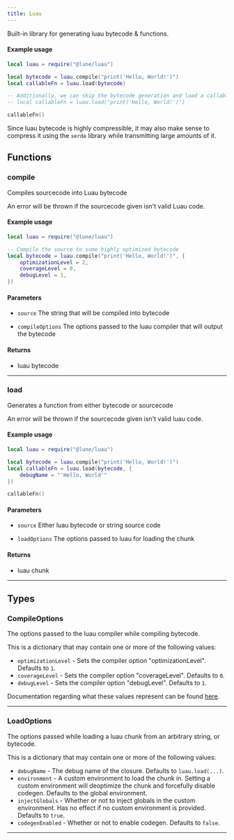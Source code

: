 ```yaml
---
title: Luau
---
```


Built-in library for generating luau bytecode & functions.

#### Example usage

```lua
local luau = require("@lune/luau")

local bytecode = luau.compile("print('Hello, World!')")
local callableFn = luau.load(bytecode)

-- Additionally, we can skip the bytecode generation and load a callable function directly from the code itself.
-- local callableFn = luau.load("print('Hello, World!')")

callableFn()
```

Since luau bytecode is highly compressible, it may also make sense to compress it using the `serde` library
while transmitting large amounts of it.

## Functions

### compile

Compiles sourcecode into Luau bytecode

An error will be thrown if the sourcecode given isn't valid Luau code.

#### Example usage

```lua
local luau = require("@lune/luau")

-- Compile the source to some highly optimized bytecode
local bytecode = luau.compile("print('Hello, World!')", {
	optimizationLevel = 2,
	coverageLevel = 0,
	debugLevel = 1,
})
```

#### Parameters

- `source` The string that will be compiled into bytecode

- `compileOptions` The options passed to the luau compiler that will output the bytecode

#### Returns

- luau bytecode

---

### load

Generates a function from either bytecode or sourcecode

An error will be thrown if the sourcecode given isn't valid luau code.

#### Example usage

```lua
local luau = require("@lune/luau")

local bytecode = luau.compile("print('Hello, World!')")
local callableFn = luau.load(bytecode, {
	debugName = "'Hello, World'"
})

callableFn()
```

#### Parameters

- `source` Either luau bytecode or string source code

- `loadOptions` The options passed to luau for loading the chunk

#### Returns

- luau chunk

---

## Types

### CompileOptions

The options passed to the luau compiler while compiling bytecode.

This is a dictionary that may contain one or more of the following values:

- `optimizationLevel` - Sets the compiler option "optimizationLevel". Defaults to `1`.
- `coverageLevel` - Sets the compiler option "coverageLevel". Defaults to `0`.
- `debugLevel` - Sets the compiler option "debugLevel". Defaults to `1`.

Documentation regarding what these values represent can be found [here](https://github.com/Roblox/luau/blob/bd229816c0a82a8590395416c81c333087f541fd/Compiler/include/luacode.h#L13-L39).

---

### LoadOptions

The options passed while loading a luau chunk from an arbitrary string, or bytecode.

This is a dictionary that may contain one or more of the following values:

- `debugName` - The debug name of the closure. Defaults to `luau.load(...)`.
- `environment` - A custom environment to load the chunk in. Setting a custom environment will deoptimize the chunk and forcefully disable codegen. Defaults to the global environment.
- `injectGlobals` - Whether or not to inject globals in the custom environment. Has no effect if no custom environment is provided. Defaults to `true`.
- `codegenEnabled` - Whether or not to enable codegen. Defaults to `false`.

---
